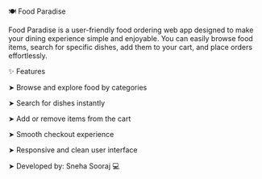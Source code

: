 🍽️ Food Paradise

Food Paradise is a user-friendly food ordering web app designed to make your dining experience simple and enjoyable.
You can easily browse food items, search for specific dishes, add them to your cart, and place orders effortlessly.

✨ Features

➤ Browse and explore food by categories

➤ Search for dishes instantly

➤ Add or remove items from the cart

➤ Smooth checkout experience

➤ Responsive and clean user interface

➤ Developed by: Sneha Sooraj 💻